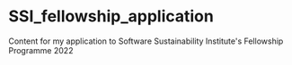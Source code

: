 # SSI_fellowship_application
Content for my application to Software Sustainability Institute's Fellowship Programme 2022
